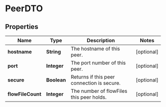 

# PeerDTO

## Properties

Name | Type | Description | Notes
------------ | ------------- | ------------- | -------------
**hostname** | **String** | The hostname of this peer. |  [optional]
**port** | **Integer** | The port number of this peer. |  [optional]
**secure** | **Boolean** | Returns if this peer connection is secure. |  [optional]
**flowFileCount** | **Integer** | The number of flowFiles this peer holds. |  [optional]



